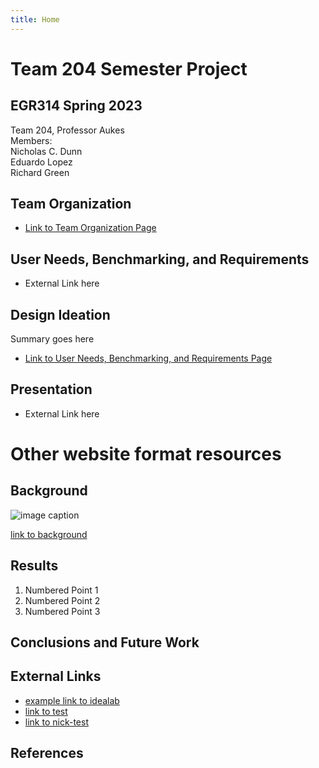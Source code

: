 ```yaml
---
title: Home
---
```


# Team 204 Semester Project

## EGR314 Spring 2023
Team 204, Professor Aukes  
Members:  
Nicholas C. Dunn  
Eduardo Lopez  
Richard Green

## Team Organization

* [Link to Team Organization Page](/TeamOrg)

## User Needs, Benchmarking, and Requirements

* External Link here

## Design Ideation
Summary goes here
* [Link to User Needs, Benchmarking, and Requirements Page](/UserNeed)

## Presentation

* External Link here
  
# Other website format resources
  
## Background

![image caption](https://idealab.asu.edu/assets/images/research/jumper1.png)

[link to background](/background)

## Results

1. Numbered Point 1
1. Numbered Point 2
1. Numbered Point 3

## Conclusions and Future Work

## External Links

* [example link to idealab](https://idealab.asu.edu)
* [link to test](/test)
* [link to nick-test](/nick-test)

## References
